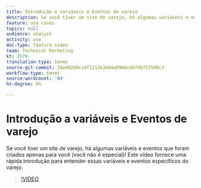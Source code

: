 ```yaml
---
title: Introdução a variáveis e Eventos de varejo
description: Se você tiver um site de varejo, há algumas variáveis e eventos que foram criados apenas para você (você não é especial)! Este vídeo fornece uma rápida introdução para entender essas variáveis e eventos específicos do varejo.
feature: use cases
topics: null
audience: analyst
activity: use
doc-type: feature video
team: Technical Marketing
kt: 3579
translation-type: tm+mt
source-git-commit: 24ad92b0ccdf1112e3ed4a0968cd47db757598c3
workflow-type: tm+mt
source-wordcount: '84'
ht-degree: 0%

---
```



# Introdução a variáveis e Eventos de varejo

Se você tiver um site de varejo, há algumas variáveis e eventos que foram criados apenas para você (você não é especial)! Este vídeo fornece uma rápida introdução para entender essas variáveis e eventos específicos do varejo.

>[!VIDEO](https://video.tv.adobe.com/v/28750/?quality=12)
